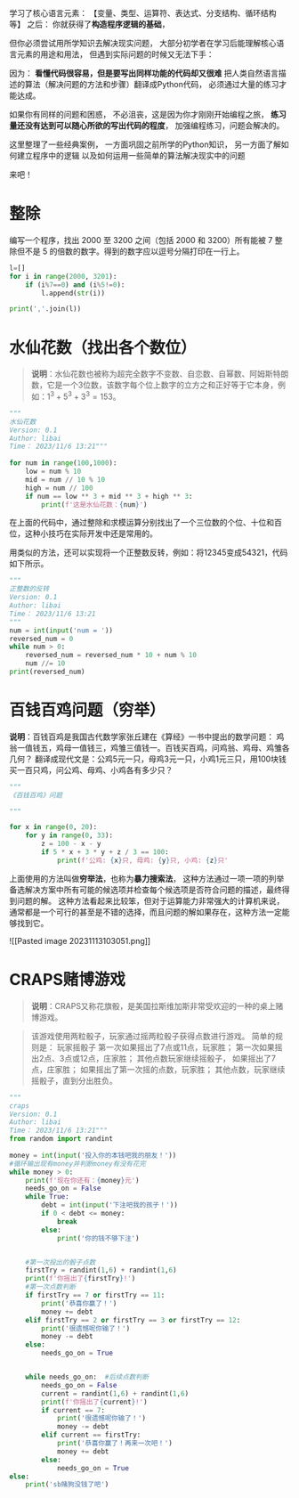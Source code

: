 学习了核心语言元素：
【变量、类型、运算符、表达式、分支结构、循环结构等】
之后：
你就获得了**构造程序逻辑的基础**，

但你必须尝试用所学知识去解决现实问题，
大部分初学者在学习后能理解核心语言元素的用途和用法，
但遇到实际问题的时候又无法下手：

因为：
**看懂代码很容易，但是要写出同样功能的代码却又很难**
把人类自然语言描述的算法（解决问题的方法和步骤）翻译成Python代码，
必须通过大量的练习才能达成。

如果你有同样的问题和困惑，
不必沮丧，这是因为你才刚刚开始编程之旅，
**练习量还没有达到可以随心所欲的写出代码的程度**，
加强编程练习，问题会解决的。

这里整理了一些经典案例，
一方面巩固之前所学的Python知识，
另一方面了解如何建立程序中的逻辑
以及如何运用一些简单的算法解决现实中的问题

来吧！


# 整除
编写一个程序，找出 2000 至 3200 之间（包括 2000 和 3200）所有能被 7 整除但不是 5 的倍数的数字。得到的数字应以逗号分隔打印在一行上。

```python
l=[]
for i in range(2000, 3201):
    if (i%7==0) and (i%5!=0):
        l.append(str(i))

print(','.join(l))
```



# 水仙花数（找出各个数位）
> **说明**：水仙花数也被称为超完全数字不变数、自恋数、自幂数、阿姆斯特朗数，它是一个3位数，该数字每个位上数字的立方之和正好等于它本身，例如：$1^3 + 5^3+ 3^3=153$。

```python
"""  
水仙花数  
Version: 0.1  
Author: libai  
Time： 2023/11/6 13:21"""  
  
for num in range(100,1000):  
    low = num % 10  
    mid = num // 10 % 10  
    high = num // 100  
    if num == low ** 3 + mid ** 3 + high ** 3:  
        print(f'这是水仙花数：{num}')
```
在上面的代码中，通过整除和求模运算分别找出了一个三位数的个位、十位和百位，这种小技巧在实际开发中还是常用的。

用类似的方法，还可以实现将一个正整数反转，例如：将12345变成54321，代码如下所示。
```python
"""
正整数的反转
Version: 0.1  
Author: libai  
Time： 2023/11/6 13:21
"""
num = int(input('num = '))
reversed_num = 0
while num > 0:
    reversed_num = reversed_num * 10 + num % 10
    num //= 10
print(reversed_num)
```

# 百钱百鸡问题（穷举）
**说明**：百钱百鸡是我国古代数学家张丘建在《算经》一书中提出的数学问题：
鸡翁一值钱五，鸡母一值钱三，鸡雏三值钱一。百钱买百鸡，问鸡翁、鸡母、鸡雏各几何？
翻译成现代文是：公鸡5元一只，母鸡3元一只，小鸡1元三只，用100块钱买一百只鸡，问公鸡、母鸡、小鸡各有多少只？

```python
"""
《百钱百鸡》问题

"""

for x in range(0, 20):
    for y in range(0, 33):
        z = 100 - x - y
        if 5 * x + 3 * y + z / 3 == 100:
            print(f'公鸡: {x}只, 母鸡: {y}只, 小鸡: {z}只' 
```

上面使用的方法叫做**穷举法**，也称为**暴力搜索法**，
这种方法通过一项一项的列举备选解决方案中所有可能的候选项并检查每个候选项是否符合问题的描述，最终得到问题的解。
这种方法看起来比较笨，但对于运算能力非常强大的计算机来说，通常都是一个可行的甚至是不错的选择，而且问题的解如果存在，这种方法一定能够找到它。

![[Pasted image 20231113103051.png]]

# CRAPS赌博游戏
>**说明**：CRAPS又称花旗骰，是美国拉斯维加斯非常受欢迎的一种的桌上赌博游戏。

>该游戏使用两粒骰子，玩家通过摇两粒骰子获得点数进行游戏。
>简单的规则是：
>玩家摇骰子
>第一次如果摇出了7点或11点，玩家胜；
>第一次如果摇出2点、3点或12点，庄家胜；
>其他点数玩家继续摇骰子，
>如果摇出了7点，庄家胜；
>如果摇出了第一次摇的点数，玩家胜；
>其他点数，玩家继续摇骰子，直到分出胜负。

```python
"""  
craps  
Version: 0.1  
Author: libai  
Time： 2023/11/6 13:21"""  
from random import randint  
  
money = int(input('投入你的本钱吧我的朋友！'))  
#循环输出现有money并判断money有没有花完  
while money > 0:  
    print(f'现在你还有：{money}元')  
    needs_go_on = False  
    while True:  
        debt = int(input('下注吧我的孩子！'))  
        if 0 < debt <= money:  
            break  
        else:  
            print('你的钱不够下注')  


    #第一次投出的骰子点数  
    firstTry = randint(1,6) + randint(1,6)  
    print(f'你摇出了{firstTry}!')  
    #第一次点数判断  
    if firstTry == 7 or firstTry == 11:  
        print('恭喜你赢了！')  
        money += debt  
    elif firstTry == 2 or firstTry == 3 or firstTry == 12:  
        print('很遗憾呢你输了！')  
        money -= debt  
    else:  
        needs_go_on = True  


    while needs_go_on:  #后续点数判断
        needs_go_on = False  
        current = randint(1,6) + randint(1,6)  
        print(f'你摇出了{current}!')  
        if current == 7:  
            print('很遗憾呢你输了！')  
            money -= debt  
        elif current == firstTry:  
            print('恭喜你赢了！再来一次吧！')  
            money += debt  
        else:  
            needs_go_on = True  
else:  
    print('sb赌狗没钱了吧')
```























